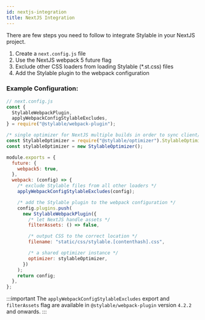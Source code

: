 ```yaml
---
id: nextjs-integration
title: NextJS Integration
---
```


There are few steps you need to follow to integrate Stylable in your NextJS project.

1. Create a `next.config.js` file
2. Use the NextJS webpack 5 future flag
3. Exclude other CSS loaders from loading Stylable (*.st.css) files
4. Add the Stylable plugin to the webpack configuration

### Example Configuration:

```js
// next.config.js
const {
  StylableWebpackPlugin,
  applyWebpackConfigStylableExcludes,
} = require("@stylable/webpack-plugin");

/* single optimizer for NextJS multiple builds in order to sync client/server namespaces */
const StylableOptimizer = require("@stylable/optimizer").StylableOptimizer;
const stylableOptimizer = new StylableOptimizer();

module.exports = {
  future: {
    webpack5: true,
  },
  webpack: (config) => {
    /* exclude Stylable files from all other loaders */
    applyWebpackConfigStylableExcludes(config);

    /* add the Stylable plugin to the webpack configuration */
    config.plugins.push(
      new StylableWebpackPlugin({
        /* let NextJS handle assets */
        filterAssets: () => false,

        /* output CSS to the correct location */
        filename: "static/css/stylable.[contenthash].css",

        /* a shared optimizer instance */
        optimizer: stylableOptimizer,
      })
    );
    return config;
  },
};
```

:::important
The `applyWebpackConfigStylableExcludes` export and `filterAssets` flag are available in `@stylable/webpack-plugin` version `4.2.2` and onwards.
:::
